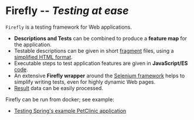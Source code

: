 # **Firefly** -- *Testing at ease*

`Firefly` is a testing framework for Web applications.

- **Descriptions and Tests** can be combined to produce a **feature map** for the application.
- Testable descriptions can be given in short [fragment](doc/1_sources.md#fragments) files, using a [simplified HTML format](doc/1_sources.md#simplified-html-format).
- Executable steps to test application features are given in **JavaScript/ES** [code](doc/1_sources.md#code).
- An extensive **Firefly wrapper** around the [Selenium framework](https://www.selenium.dev/documentation/webdriver/) helps to simplify writing tests, even for highly dynamic Web pages.
- [Result](doc/4_result.md) data can be easily processed.

Firefly can be run from docker; see example:
  - [Testing Spring's example PetClinic application](https://github.com/weaveworld/ff-spring-petclinic)

